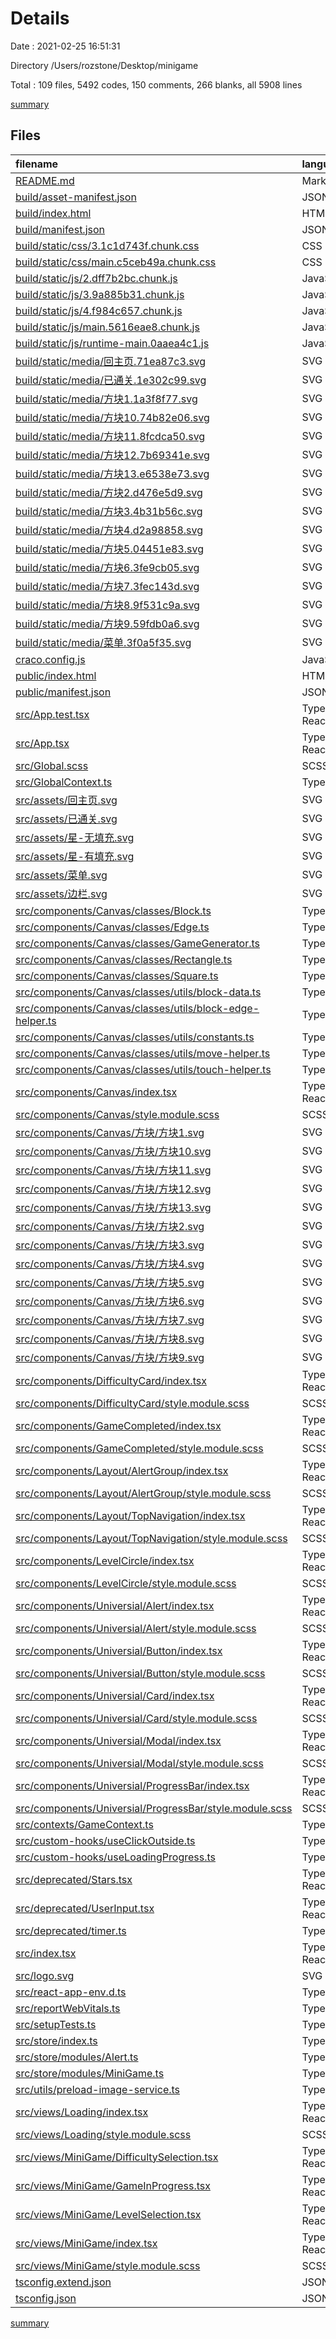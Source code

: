 # Details

Date : 2021-02-25 16:51:31

Directory /Users/rozstone/Desktop/minigame

Total : 109 files,  5492 codes, 150 comments, 266 blanks, all 5908 lines

[summary](results.md)

## Files
| filename | language | code | comment | blank | total |
| :--- | :--- | ---: | ---: | ---: | ---: |
| [README.md](/README.md) | Markdown | 26 | 0 | 21 | 47 |
| [build/asset-manifest.json](/build/asset-manifest.json) | JSON | 43 | 0 | 0 | 43 |
| [build/index.html](/build/index.html) | HTML | 1 | 0 | 0 | 1 |
| [build/manifest.json](/build/manifest.json) | JSON | 25 | 0 | 1 | 26 |
| [build/static/css/3.1c1d743f.chunk.css](/build/static/css/3.1c1d743f.chunk.css) | CSS | 1 | 1 | 0 | 2 |
| [build/static/css/main.c5ceb49a.chunk.css](/build/static/css/main.c5ceb49a.chunk.css) | CSS | 1 | 1 | 0 | 2 |
| [build/static/js/2.dff7b2bc.chunk.js](/build/static/js/2.dff7b2bc.chunk.js) | JavaScript | 1 | 2 | 0 | 3 |
| [build/static/js/3.9a885b31.chunk.js](/build/static/js/3.9a885b31.chunk.js) | JavaScript | 1 | 1 | 0 | 2 |
| [build/static/js/4.f984c657.chunk.js](/build/static/js/4.f984c657.chunk.js) | JavaScript | 1 | 1 | 0 | 2 |
| [build/static/js/main.5616eae8.chunk.js](/build/static/js/main.5616eae8.chunk.js) | JavaScript | 1 | 1 | 0 | 2 |
| [build/static/js/runtime-main.0aaea4c1.js](/build/static/js/runtime-main.0aaea4c1.js) | JavaScript | 1 | 1 | 0 | 2 |
| [build/static/media/回主页.71ea87c3.svg](/build/static/media/回主页.71ea87c3.svg) | SVG | 24 | 0 | 0 | 24 |
| [build/static/media/已通关.1e302c99.svg](/build/static/media/已通关.1e302c99.svg) | SVG | 14 | 0 | 0 | 14 |
| [build/static/media/方块1.1a3f8f77.svg](/build/static/media/方块1.1a3f8f77.svg) | SVG | 9 | 0 | 0 | 9 |
| [build/static/media/方块10.74b82e06.svg](/build/static/media/方块10.74b82e06.svg) | SVG | 9 | 0 | 0 | 9 |
| [build/static/media/方块11.8fcdca50.svg](/build/static/media/方块11.8fcdca50.svg) | SVG | 9 | 0 | 0 | 9 |
| [build/static/media/方块12.7b69341e.svg](/build/static/media/方块12.7b69341e.svg) | SVG | 9 | 0 | 0 | 9 |
| [build/static/media/方块13.e6538e73.svg](/build/static/media/方块13.e6538e73.svg) | SVG | 9 | 0 | 0 | 9 |
| [build/static/media/方块2.d476e5d9.svg](/build/static/media/方块2.d476e5d9.svg) | SVG | 9 | 0 | 0 | 9 |
| [build/static/media/方块3.4b31b56c.svg](/build/static/media/方块3.4b31b56c.svg) | SVG | 9 | 0 | 0 | 9 |
| [build/static/media/方块4.d2a98858.svg](/build/static/media/方块4.d2a98858.svg) | SVG | 9 | 0 | 0 | 9 |
| [build/static/media/方块5.04451e83.svg](/build/static/media/方块5.04451e83.svg) | SVG | 9 | 0 | 0 | 9 |
| [build/static/media/方块6.3fe9cb05.svg](/build/static/media/方块6.3fe9cb05.svg) | SVG | 9 | 0 | 0 | 9 |
| [build/static/media/方块7.3fec143d.svg](/build/static/media/方块7.3fec143d.svg) | SVG | 9 | 0 | 0 | 9 |
| [build/static/media/方块8.9f531c9a.svg](/build/static/media/方块8.9f531c9a.svg) | SVG | 9 | 0 | 0 | 9 |
| [build/static/media/方块9.59fdb0a6.svg](/build/static/media/方块9.59fdb0a6.svg) | SVG | 9 | 0 | 0 | 9 |
| [build/static/media/菜单.3f0a5f35.svg](/build/static/media/菜单.3f0a5f35.svg) | SVG | 24 | 0 | 0 | 24 |
| [craco.config.js](/craco.config.js) | JavaScript | 13 | 4 | 2 | 19 |
| [public/index.html](/public/index.html) | HTML | 20 | 23 | 1 | 44 |
| [public/manifest.json](/public/manifest.json) | JSON | 25 | 0 | 1 | 26 |
| [src/App.test.tsx](/src/App.test.tsx) | TypeScript React | 8 | 0 | 2 | 10 |
| [src/App.tsx](/src/App.tsx) | TypeScript React | 30 | 0 | 3 | 33 |
| [src/Global.scss](/src/Global.scss) | SCSS | 54 | 6 | 6 | 66 |
| [src/GlobalContext.ts](/src/GlobalContext.ts) | TypeScript | 4 | 0 | 4 | 8 |
| [src/assets/回主页.svg](/src/assets/回主页.svg) | SVG | 24 | 0 | 0 | 24 |
| [src/assets/已通关.svg](/src/assets/已通关.svg) | SVG | 14 | 0 | 0 | 14 |
| [src/assets/星-无填充.svg](/src/assets/星-无填充.svg) | SVG | 1 | 0 | 0 | 1 |
| [src/assets/星-有填充.svg](/src/assets/星-有填充.svg) | SVG | 1 | 0 | 0 | 1 |
| [src/assets/菜单.svg](/src/assets/菜单.svg) | SVG | 24 | 0 | 0 | 24 |
| [src/assets/边栏.svg](/src/assets/边栏.svg) | SVG | 3 | 0 | 0 | 3 |
| [src/components/Canvas/classes/Block.ts](/src/components/Canvas/classes/Block.ts) | TypeScript | 150 | 13 | 9 | 172 |
| [src/components/Canvas/classes/Edge.ts](/src/components/Canvas/classes/Edge.ts) | TypeScript | 40 | 0 | 2 | 42 |
| [src/components/Canvas/classes/GameGenerator.ts](/src/components/Canvas/classes/GameGenerator.ts) | TypeScript | 130 | 0 | 12 | 142 |
| [src/components/Canvas/classes/Rectangle.ts](/src/components/Canvas/classes/Rectangle.ts) | TypeScript | 302 | 6 | 23 | 331 |
| [src/components/Canvas/classes/Square.ts](/src/components/Canvas/classes/Square.ts) | TypeScript | 11 | 0 | 2 | 13 |
| [src/components/Canvas/classes/utils/block-data.ts](/src/components/Canvas/classes/utils/block-data.ts) | TypeScript | 2,441 | 0 | 2 | 2,443 |
| [src/components/Canvas/classes/utils/block-edge-helper.ts](/src/components/Canvas/classes/utils/block-edge-helper.ts) | TypeScript | 143 | 2 | 8 | 153 |
| [src/components/Canvas/classes/utils/constants.ts](/src/components/Canvas/classes/utils/constants.ts) | TypeScript | 65 | 54 | 7 | 126 |
| [src/components/Canvas/classes/utils/move-helper.ts](/src/components/Canvas/classes/utils/move-helper.ts) | TypeScript | 146 | 1 | 13 | 160 |
| [src/components/Canvas/classes/utils/touch-helper.ts](/src/components/Canvas/classes/utils/touch-helper.ts) | TypeScript | 73 | 0 | 7 | 80 |
| [src/components/Canvas/index.tsx](/src/components/Canvas/index.tsx) | TypeScript React | 30 | 0 | 4 | 34 |
| [src/components/Canvas/style.module.scss](/src/components/Canvas/style.module.scss) | SCSS | 6 | 0 | 1 | 7 |
| [src/components/Canvas/方块/方块1.svg](/src/components/Canvas/方块/方块1.svg) | SVG | 9 | 0 | 0 | 9 |
| [src/components/Canvas/方块/方块10.svg](/src/components/Canvas/方块/方块10.svg) | SVG | 9 | 0 | 0 | 9 |
| [src/components/Canvas/方块/方块11.svg](/src/components/Canvas/方块/方块11.svg) | SVG | 9 | 0 | 0 | 9 |
| [src/components/Canvas/方块/方块12.svg](/src/components/Canvas/方块/方块12.svg) | SVG | 9 | 0 | 0 | 9 |
| [src/components/Canvas/方块/方块13.svg](/src/components/Canvas/方块/方块13.svg) | SVG | 9 | 0 | 0 | 9 |
| [src/components/Canvas/方块/方块2.svg](/src/components/Canvas/方块/方块2.svg) | SVG | 9 | 0 | 0 | 9 |
| [src/components/Canvas/方块/方块3.svg](/src/components/Canvas/方块/方块3.svg) | SVG | 9 | 0 | 0 | 9 |
| [src/components/Canvas/方块/方块4.svg](/src/components/Canvas/方块/方块4.svg) | SVG | 9 | 0 | 0 | 9 |
| [src/components/Canvas/方块/方块5.svg](/src/components/Canvas/方块/方块5.svg) | SVG | 9 | 0 | 0 | 9 |
| [src/components/Canvas/方块/方块6.svg](/src/components/Canvas/方块/方块6.svg) | SVG | 9 | 0 | 0 | 9 |
| [src/components/Canvas/方块/方块7.svg](/src/components/Canvas/方块/方块7.svg) | SVG | 9 | 0 | 0 | 9 |
| [src/components/Canvas/方块/方块8.svg](/src/components/Canvas/方块/方块8.svg) | SVG | 9 | 0 | 0 | 9 |
| [src/components/Canvas/方块/方块9.svg](/src/components/Canvas/方块/方块9.svg) | SVG | 9 | 0 | 0 | 9 |
| [src/components/DifficultyCard/index.tsx](/src/components/DifficultyCard/index.tsx) | TypeScript React | 56 | 0 | 4 | 60 |
| [src/components/DifficultyCard/style.module.scss](/src/components/DifficultyCard/style.module.scss) | SCSS | 42 | 0 | 0 | 42 |
| [src/components/GameCompleted/index.tsx](/src/components/GameCompleted/index.tsx) | TypeScript React | 56 | 0 | 5 | 61 |
| [src/components/GameCompleted/style.module.scss](/src/components/GameCompleted/style.module.scss) | SCSS | 25 | 0 | 1 | 26 |
| [src/components/Layout/AlertGroup/index.tsx](/src/components/Layout/AlertGroup/index.tsx) | TypeScript React | 47 | 2 | 4 | 53 |
| [src/components/Layout/AlertGroup/style.module.scss](/src/components/Layout/AlertGroup/style.module.scss) | SCSS | 0 | 0 | 1 | 1 |
| [src/components/Layout/TopNavigation/index.tsx](/src/components/Layout/TopNavigation/index.tsx) | TypeScript React | 41 | 0 | 4 | 45 |
| [src/components/Layout/TopNavigation/style.module.scss](/src/components/Layout/TopNavigation/style.module.scss) | SCSS | 25 | 0 | 0 | 25 |
| [src/components/LevelCircle/index.tsx](/src/components/LevelCircle/index.tsx) | TypeScript React | 38 | 2 | 5 | 45 |
| [src/components/LevelCircle/style.module.scss](/src/components/LevelCircle/style.module.scss) | SCSS | 19 | 0 | 0 | 19 |
| [src/components/Universial/Alert/index.tsx](/src/components/Universial/Alert/index.tsx) | TypeScript React | 57 | 0 | 4 | 61 |
| [src/components/Universial/Alert/style.module.scss](/src/components/Universial/Alert/style.module.scss) | SCSS | 27 | 1 | 4 | 32 |
| [src/components/Universial/Button/index.tsx](/src/components/Universial/Button/index.tsx) | TypeScript React | 54 | 0 | 5 | 59 |
| [src/components/Universial/Button/style.module.scss](/src/components/Universial/Button/style.module.scss) | SCSS | 42 | 1 | 4 | 47 |
| [src/components/Universial/Card/index.tsx](/src/components/Universial/Card/index.tsx) | TypeScript React | 36 | 0 | 4 | 40 |
| [src/components/Universial/Card/style.module.scss](/src/components/Universial/Card/style.module.scss) | SCSS | 13 | 1 | 5 | 19 |
| [src/components/Universial/Modal/index.tsx](/src/components/Universial/Modal/index.tsx) | TypeScript React | 55 | 2 | 4 | 61 |
| [src/components/Universial/Modal/style.module.scss](/src/components/Universial/Modal/style.module.scss) | SCSS | 28 | 0 | 2 | 30 |
| [src/components/Universial/ProgressBar/index.tsx](/src/components/Universial/ProgressBar/index.tsx) | TypeScript React | 30 | 0 | 4 | 34 |
| [src/components/Universial/ProgressBar/style.module.scss](/src/components/Universial/ProgressBar/style.module.scss) | SCSS | 16 | 1 | 1 | 18 |
| [src/contexts/GameContext.ts](/src/contexts/GameContext.ts) | TypeScript | 17 | 0 | 4 | 21 |
| [src/custom-hooks/useClickOutside.ts](/src/custom-hooks/useClickOutside.ts) | TypeScript | 22 | 0 | 4 | 26 |
| [src/custom-hooks/useLoadingProgress.ts](/src/custom-hooks/useLoadingProgress.ts) | TypeScript | 23 | 0 | 4 | 27 |
| [src/deprecated/Stars.tsx](/src/deprecated/Stars.tsx) | TypeScript React | 26 | 0 | 2 | 28 |
| [src/deprecated/UserInput.tsx](/src/deprecated/UserInput.tsx) | TypeScript React | 29 | 0 | 3 | 32 |
| [src/deprecated/timer.ts](/src/deprecated/timer.ts) | TypeScript | 20 | 0 | 2 | 22 |
| [src/index.tsx](/src/index.tsx) | TypeScript React | 11 | 3 | 3 | 17 |
| [src/logo.svg](/src/logo.svg) | SVG | 1 | 0 | 0 | 1 |
| [src/react-app-env.d.ts](/src/react-app-env.d.ts) | TypeScript | 0 | 1 | 1 | 2 |
| [src/reportWebVitals.ts](/src/reportWebVitals.ts) | TypeScript | 13 | 0 | 3 | 16 |
| [src/setupTests.ts](/src/setupTests.ts) | TypeScript | 1 | 4 | 1 | 6 |
| [src/store/index.ts](/src/store/index.ts) | TypeScript | 7 | 0 | 5 | 12 |
| [src/store/modules/Alert.ts](/src/store/modules/Alert.ts) | TypeScript | 46 | 5 | 7 | 58 |
| [src/store/modules/MiniGame.ts](/src/store/modules/MiniGame.ts) | TypeScript | 24 | 0 | 7 | 31 |
| [src/utils/preload-image-service.ts](/src/utils/preload-image-service.ts) | TypeScript | 3 | 0 | 1 | 4 |
| [src/views/Loading/index.tsx](/src/views/Loading/index.tsx) | TypeScript React | 18 | 0 | 4 | 22 |
| [src/views/Loading/style.module.scss](/src/views/Loading/style.module.scss) | SCSS | 22 | 0 | 1 | 23 |
| [src/views/MiniGame/DifficultySelection.tsx](/src/views/MiniGame/DifficultySelection.tsx) | TypeScript React | 45 | 0 | 4 | 49 |
| [src/views/MiniGame/GameInProgress.tsx](/src/views/MiniGame/GameInProgress.tsx) | TypeScript React | 29 | 0 | 4 | 33 |
| [src/views/MiniGame/LevelSelection.tsx](/src/views/MiniGame/LevelSelection.tsx) | TypeScript React | 146 | 0 | 5 | 151 |
| [src/views/MiniGame/index.tsx](/src/views/MiniGame/index.tsx) | TypeScript React | 47 | 0 | 5 | 52 |
| [src/views/MiniGame/style.module.scss](/src/views/MiniGame/style.module.scss) | SCSS | 47 | 0 | 3 | 50 |
| [tsconfig.extend.json](/tsconfig.extend.json) | JSON | 5 | 10 | 0 | 15 |
| [tsconfig.json](/tsconfig.json) | JSON | 27 | 0 | 1 | 28 |

[summary](results.md)